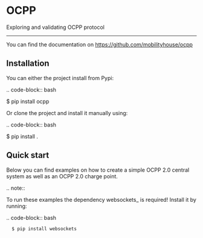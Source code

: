 # OCPP
Exploring and validating OCPP protocol

----
You can find the documentation on https://github.com/mobilityhouse/ocpp

Installation
------------

You can either the project install from Pypi:

.. code-block:: bash

   $ pip install ocpp

Or clone the project and install it manually using:

.. code-block:: bash

   $ pip install .

Quick start
-----------

Below you can find examples on how to create a simple OCPP 2.0 central system as
well as an OCPP 2.0 charge point.

.. note::

   To run these examples the dependency websockets_ is required! Install it by running:

   .. code-block:: bash

      $ pip install websockets
